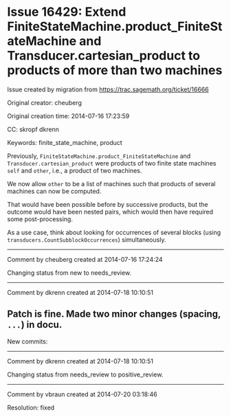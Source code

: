 # Issue 16429: Extend FiniteStateMachine.product_FiniteStateMachine and Transducer.cartesian_product to products of more than two machines

Issue created by migration from https://trac.sagemath.org/ticket/16666

Original creator: cheuberg

Original creation time: 2014-07-16 17:23:59

CC:  skropf dkrenn

Keywords: finite_state_machine, product

Previously, `FiniteStateMachine.product_FiniteStateMachine` and `Transducer.cartesian_product` were products of two finite state machines `self` and `other`, i.e., a product of two machines.

We now allow `other` to be a list of machines such that products of several machines can now be computed.

That would have been possible before by successive products, but the outcome would have been nested pairs, which would then have required some post-processing.

As a use case, think about looking for occurrences of several blocks (using `transducers.CountSubblockOccurrences`) simultaneously.


---

Comment by cheuberg created at 2014-07-16 17:24:24

Changing status from new to needs_review.


---

Comment by dkrenn created at 2014-07-18 10:10:51

Patch is fine. Made two minor changes (spacing, ```...```) in docu.
----
New commits:


---

Comment by dkrenn created at 2014-07-18 10:10:51

Changing status from needs_review to positive_review.


---

Comment by vbraun created at 2014-07-20 03:18:46

Resolution: fixed
